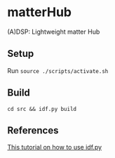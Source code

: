 # matterHub

(A)DSP: Lightweight matter Hub

## Setup

Run `source ./scripts/activate.sh`

## Build

`cd src && idf.py build`

## References

[This tutorial on how to use idf.py](https://github.com/project-chip/connectedhomeip/tree/master/examples/all-clusters-app/esp32)
